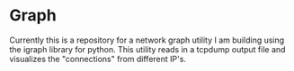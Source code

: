 # Graph

Currently this is a repository for a network graph utility I am building using the igraph library for python.  This utility reads in a tcpdump output file and visualizes the "connections" from different IP's.
